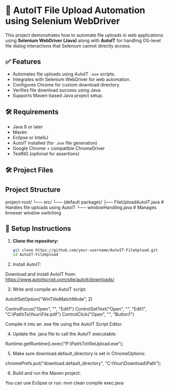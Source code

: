 # 🚀 AutoIT File Upload Automation using Selenium WebDriver

This project demonstrates how to automate file uploads in web applications using **Selenium WebDriver (Java)** along with **AutoIT** for handling OS-level file dialog interactions that Selenium cannot directly access.

## ✅ Features

- Automates file uploads using AutoIT `.exe` scripts.
- Integrates with Selenium WebDriver for web automation.
- Configures Chrome for custom download directory.
- Verifies file download success using Java.
- Supports Maven-based Java project setup.

## 🛠️ Requirements

- Java 8 or later
- Maven
- Eclipse or IntelliJ
- AutoIT installed (for `.exe` file generation)
- Google Chrome + compatible ChromeDriver
- TestNG (optional for assertions)

## 🛠️ Project Files

## Project Structure

project-root/
└── src/
    └── (default package)/
        ├── FileUploadAutoIT.java       # Handles file uploads using AutoIT
        └── windowHandling.java         # Manages browser window switching


## 🔧 Setup Instructions

1. **Clone the repository:**

   ```bash
   git clone https://github.com/your-username/AutoIT-FileUpload.git
   cd AutoIT-FileUpload

2. Install AutoIT:

Download and install AutoIT from:
https://www.autoitscript.com/site/autoit/downloads/

3. Write and compile an AutoIT script:
   
AutoItSetOption("WinTitleMatchMode", 2)

ControlFocus("Open", "", "Edit1")
ControlSetText("Open", "", "Edit1", "C:\\Path\\To\\Your\\File.pdf")
ControlClick("Open", "", "Button1")

Compile it into an .exe file using the AutoIT Script Editor.

4. Update the .java file to call the AutoIT executable:
   
Runtime.getRuntime().exec("P:\\Path\\To\\fileUpload.exe");

5. Make sure download.default_directory is set in ChromeOptions:

chromePrefs.put("download.default_directory", "C:\\Your\\Download\\Path");

6. Build and run the Maven project:

You can use Eclipse or run:
mvn clean compile exec:java


